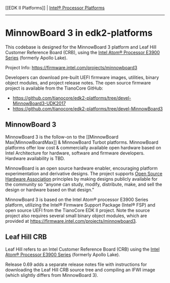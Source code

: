 [[EDK II Platforms]] | [Intel® Processor Platforms](https://github.com/tianocore/tianocore.github.io/wiki/EDK-II-Platforms#intel-processor-platforms)

***

# MinnowBoard 3 in edk2-platforms

This codebase is designed for the MinnowBoard 3 platform and Leaf Hill Customer Reference Board (CRB), using the [Intel Atom® Processor E3900 Series](https://www.intel.com/content/www/us/en/embedded/products/apollo-lake/overview.html) (formerly Apollo Lake).

Project Info: https://firmware.intel.com/projects/minnowboard3

Developers can download pre-built UEFI firmware images, utilities, binary object modules, and project release notes. The open source firmware project is available from the TianoCore GitHub:

*  https://github.com/tianocore/edk2-platforms/tree/devel-MinnowBoard3-UDK2017
*  https://github.com/tianocore/edk2-platforms/tree/devel-MinnowBoard3

## MinnowBoard 3

MinnowBoard 3 is the follow-on to the [[MinnowBoard Max|MinnowBoardMax]] & MinnowBoard Turbot platforms. MinnowBoard platforms offer low cost & commercially available open hardware based on Intel Architecture for hardware, software and firmware developers. Hardware availability is TBD.

MinnowBoard is an open source hardware enabler, encouraging platform experimentation and derivative designs. The project supports [Open Source Hardware Association](http://www.oshwa.org/) principles by making designs publicly available for the community so “anyone can study, modify, distribute, make, and sell the design or hardware based on that design.”

MinnowBoard 3 is based on the Intel Atom® processor E3900 Series platform, utilizing the Intel® Firmware Support Package (Intel® FSP) and open source UEFI from the TianoCore EDK II project. Note the source project also requires several small binary object modules, which are provided at https://firmware.intel.com/projects/minnowboard3.

## Leaf Hill CRB

Leaf Hill refers to an Intel Customer Reference Board (CRB) using the [Intel Atom® Processor E3900 Series](https://www.intel.com/content/www/us/en/embedded/products/apollo-lake/overview.html) (formerly Apollo Lake). 

Release 0.69 adds a separate release notes file with instructions for downloading the Leaf Hill CRB source tree and compiling an IFWI image (which slightly differs from MinnowBoard 3).